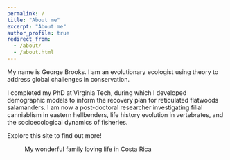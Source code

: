```yaml
---
permalink: /
title: "About me"
excerpt: "About me"
author_profile: true
redirect_from: 
  - /about/
  - /about.html
---
```


My name is George Brooks.  I am an evolutionary ecologist using theory to address global challenges in conservation. 

I completed my PhD at Virginia Tech, during which I developed demographic models to inform the recovery plan for reticulated flatwoods salamanders. I am now a post-doctoral researcher investigating filial canniablism in eastern hellbenders, life history evolution in vertebrates, and the socioecological dynamics of fisheries.

Explore this site to find out more!

<figure class="align-center">
  <img src="{{ site.url }}{{ site.baseurl }}/images/family_CR.JPG" alt="">
  <figcaption>My wonderful family loving life in Costa Rica</figcaption>
</figure> 
